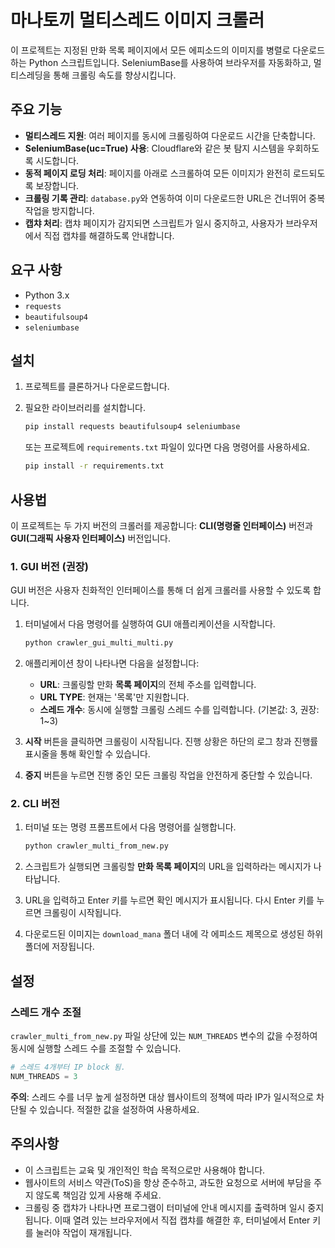 # 마나토끼 멀티스레드 이미지 크롤러

이 프로젝트는 지정된 만화 목록 페이지에서 모든 에피소드의 이미지를 병렬로 다운로드하는 Python 스크립트입니다. SeleniumBase를 사용하여 브라우저를 자동화하고, 멀티스레딩을 통해 크롤링 속도를 향상시킵니다.

## 주요 기능

- **멀티스레드 지원**: 여러 페이지를 동시에 크롤링하여 다운로드 시간을 단축합니다.
- **SeleniumBase(uc=True) 사용**: Cloudflare와 같은 봇 탐지 시스템을 우회하도록 시도합니다.
- **동적 페이지 로딩 처리**: 페이지를 아래로 스크롤하여 모든 이미지가 완전히 로드되도록 보장합니다.
- **크롤링 기록 관리**: `database.py`와 연동하여 이미 다운로드한 URL은 건너뛰어 중복 작업을 방지합니다.
- **캡챠 처리**: 캡챠 페이지가 감지되면 스크립트가 일시 중지하고, 사용자가 브라우저에서 직접 캡챠를 해결하도록 안내합니다.

## 요구 사항

- Python 3.x
- `requests`
- `beautifulsoup4`
- `seleniumbase`

## 설치

1.  프로젝트를 클론하거나 다운로드합니다.
2.  필요한 라이브러리를 설치합니다.

    ```bash
    pip install requests beautifulsoup4 seleniumbase
    ```

    또는 프로젝트에 `requirements.txt` 파일이 있다면 다음 명령어를 사용하세요.

    ```bash
    pip install -r requirements.txt
    ```

## 사용법

이 프로젝트는 두 가지 버전의 크롤러를 제공합니다: **CLI(명령줄 인터페이스)** 버전과 **GUI(그래픽 사용자 인터페이스)** 버전입니다.

### 1. GUI 버전 (권장)

GUI 버전은 사용자 친화적인 인터페이스를 통해 더 쉽게 크롤러를 사용할 수 있도록 합니다.

1.  터미널에서 다음 명령어를 실행하여 GUI 애플리케이션을 시작합니다.

    ```bash
    python crawler_gui_multi_multi.py
    ```

2.  애플리케이션 창이 나타나면 다음을 설정합니다:
    - **URL**: 크롤링할 만화 **목록 페이지**의 전체 주소를 입력합니다.
    - **URL TYPE**: 현재는 '목록'만 지원합니다.
    - **스레드 개수**: 동시에 실행할 크롤링 스레드 수를 입력합니다. (기본값: 3, 권장: 1~3)

3.  **시작** 버튼을 클릭하면 크롤링이 시작됩니다. 진행 상황은 하단의 로그 창과 진행률 표시줄을 통해 확인할 수 있습니다.

4.  **중지** 버튼을 누르면 진행 중인 모든 크롤링 작업을 안전하게 중단할 수 있습니다.

### 2. CLI 버전

1.  터미널 또는 명령 프롬프트에서 다음 명령어를 실행합니다.

    ```bash
    python crawler_multi_from_new.py
    ```

2.  스크립트가 실행되면 크롤링할 **만화 목록 페이지**의 URL을 입력하라는 메시지가 나타납니다.

3.  URL을 입력하고 Enter 키를 누르면 확인 메시지가 표시됩니다. 다시 Enter 키를 누르면 크롤링이 시작됩니다.

4.  다운로드된 이미지는 `download_mana` 폴더 내에 각 에피소드 제목으로 생성된 하위 폴더에 저장됩니다.

## 설정

### 스레드 개수 조절

`crawler_multi_from_new.py` 파일 상단에 있는 `NUM_THREADS` 변수의 값을 수정하여 동시에 실행할 스레드 수를 조절할 수 있습니다.

```python
# 스레드 4개부터 IP block 됨.
NUM_THREADS = 3
```

**주의**: 스레드 수를 너무 높게 설정하면 대상 웹사이트의 정책에 따라 IP가 일시적으로 차단될 수 있습니다. 적절한 값을 설정하여 사용하세요.

## 주의사항

- 이 스크립트는 교육 및 개인적인 학습 목적으로만 사용해야 합니다.
- 웹사이트의 서비스 약관(ToS)을 항상 준수하고, 과도한 요청으로 서버에 부담을 주지 않도록 책임감 있게 사용해 주세요.
- 크롤링 중 캡챠가 나타나면 프로그램이 터미널에 안내 메시지를 출력하며 일시 중지됩니다. 이때 열려 있는 브라우저에서 직접 캡챠를 해결한 후, 터미널에서 Enter 키를 눌러야 작업이 재개됩니다.
